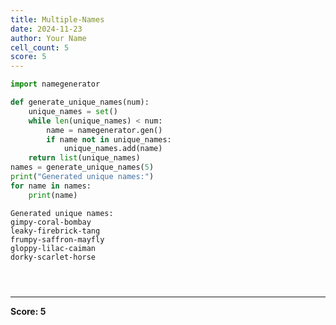 ```yaml
---
title: Multiple-Names
date: 2024-11-23
author: Your Name
cell_count: 5
score: 5
---
```


```python
import namegenerator


```


```python
def generate_unique_names(num):
    unique_names = set()
    while len(unique_names) < num:
        name = namegenerator.gen()
        if name not in unique_names:
            unique_names.add(name)
    return list(unique_names)
names = generate_unique_names(5)
print("Generated unique names:")
for name in names:
    print(name)

```

    Generated unique names:
    gimpy-coral-bombay
    leaky-firebrick-tang
    frumpy-saffron-mayfly
    gloppy-lilac-caiman
    dorky-scarlet-horse



```python

```


```python

```


```python

```


---
**Score: 5**
